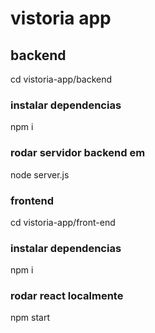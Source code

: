 # vistoria app

## backend
cd  vistoria-app/backend

### instalar dependencias
npm i

### rodar servidor backend em
node server.js


### frontend

cd vistoria-app/front-end

### instalar dependencias
npm i

### rodar react localmente

npm start
